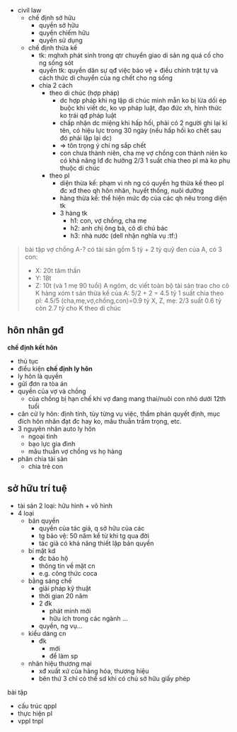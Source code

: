 - civil law
	- chế định sở hữu
		- quyền sở hữu
		- quyền chiếm hữu
		- quyền sử dụng
	- chế định thừa kế
		- tk: mqhxh phát sinh trong qtr chuyển giao di sản ng quá cố cho ng sống sót
		- quyền tk: quyền dân sự qđ việc bảo vệ + điều chỉnh trật tự và cách thức di chuyển của ng chết cho ng sống
		- chia 2 cách
			- theo di chúc (hợp pháp)
				- dc hợp pháp khi ng lập di chúc minh mẫn ko bị lừa dối ép buộc khi viết dc, ko vp pháp luật, đạo đức xh, hình thức ko trái qđ pháp luật
				- chấp nhận dc miệng khi hấp hối, phải có 2 người ghi lại kí tên, có hiệu lực trong 30 ngày (nếu hấp hối ko chết sau đó phải lập lại dc)
				- => tôn trọng ý chí ng sắp chết
				- con chưa thành niên, cha mẹ vợ chồng con thành niên ko có khả năng lđ đc hưởng 2/3 1 suất chia theo pl mà ko phụ thuộc di chúc
			- theo pl
				- diện thừa kế: phạm vi nh ng có quyền hg thừa kế theo pl đc xđ theo qh hôn nhân, huyết thống, nuôi dưỡng
				- hàng thừa kế: thể hiện mức đọ của các qh nêu trong diện tk
				- 3 hàng tk
					- h1: con, vợ chồng, cha mẹ
					- h2: anh chị ông bà, cô dì chú bác
					- h3: nhà nước (dell nhận nghĩa vụ :tf:)
> bài tập
> vợ chồng A-? có tài sản gồm 5 tỷ + 2 tỷ quỹ đen của A, có 3 con:
> - X: 20t tâm thần
> - Y: 18t
> - Z: 10t
> (và 1 mẹ 90 tuổi)
> A ngỏm, dc viết toàn bộ tài sản trao cho cô K hàng xóm
> t sản thừa kế của A: 5/2 + 2 = 4.5 tỷ
> 1 suất chia theo pl: 4.5/5 (cha,mẹ,vợ,chồng,con)=0.9 tỷ
> X, Z, mẹ: 2/3 suất 0.6 tỷ
> còn 2.7 tỷ cho K theo di chúc

## hôn nhân gđ
**chế định kết hôn**
- thủ tục
- điều kiện
**chế định ly hôn**
- ly hôn là quyền
- gửi đơn ra tòa án
- quyền của vợ và chồng
	- của chồng bị hạn chế khi vợ đang mang thai/nuôi con nhỏ dưới 12th tuổi
- căn cứ ly hôn: định tính, tùy từng vụ việc, thẩm phán quyết định, mục đích hôn nhân đạt đc hay ko, mâu thuẫn trầm trọng, etc.
- 3 nguyên nhân auto ly hôn
	- ngoại tình
	- bạo lực gia đình
	- mâu thuẫn vợ chồng vs họ hàng
- phân chia tài sản
	- chia trẻ con

## sở hữu trí tuệ
- tài sản 2 loại: hữu hình + vô hình
- 4 loại
	- bản quyền
		- quyền của tác giả, q sở hữu của các 
		- tg bảo vệ: 50 năm kể từ khi tg qua đời
		- tác giả có khả năng thiết lập bản quyền
	- bí mặt kd
		- đc bảo hộ
		- thông tin về mặt cn
		- e.g. công thức coca
	- bằng sáng chế
		- giải pháp kỹ thuật
		- thời gian 20 năm
		- 2 đk
			- phát minh mới
			- hữu ích trong các ngành ...
		- quyền, ng vụ...
	- kiểu dáng cn
		- đk
			- mới
			- để làm sp
	- nhãn hiệu thương mại
		- xđ xuất xứ của hàng hóa, thương hiệu
		- bên thứ 3 chỉ có thể sd khi có chủ sở hữu giấy phép

bài tập
- cấu trúc qppl
- thực hiện pl
- vppl tnpl
